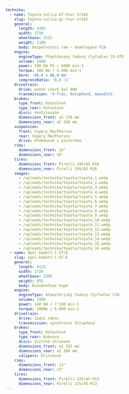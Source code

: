 ```yaml
---
technika:
  - name: Toyota Celica GT-Four ST165
    slug: toyota-celica-gt-four-st165
    general:
      length: 4365
      width: 1710
      wheelbase: 2525
      weight: 1100
      body: bezpečnostní rám – homologace FIA
    engine:
      engineType: Přeplňovaný řadový čtyřválec 3S-GTE
      volume: 1998
      power: 198 kW PS / 6000 min-1
      torque: 380 Nm / 4.400 min-1
      bore: '86,0 x 86,0 mm'
      compressRatio: '8,5 :1'
    drivetrain:
      drive: pohon všech kol 4WD
      transmission: 'X-Trac, 6stupňová, manuální'
    brakes:
      type_front: Kotoučové
      type_rear: Kotoučové
      discs: Ventilované
      dimensions_front: až 330 mm
      dimensions_rear: až 330 mm
    suspension:
      front: Vzpěry MacPherson
      rear: Vzpěry MacPherson
      drive: Hřebenové s pastorkem
    rims:
      dimensions_front: 16"
      dimensions_rear: 16"
    tires:
      dimensions_front: Pirelli 195/65 R16
      dimensions_rear: Pirelli 195/65 R16
    images:
      - /uploads/technika/toyota/toyota_1.webp
      - /uploads/technika/toyota/toyota_2.webp
      - /uploads/technika/toyota/toyota_3.webp
      - /uploads/technika/toyota/toyota_4.webp
      - /uploads/technika/toyota/toyota_5.webp
      - /uploads/technika/toyota/toyota_6.webp
      - /uploads/technika/toyota/toyota_7.webp
      - /uploads/technika/toyota/toyota_8.webp
      - /uploads/technika/toyota/toyota_9.webp
      - /uploads/technika/toyota/toyota_10.webp
      - /uploads/technika/toyota/toyota_11.webp
      - /uploads/technika/toyota/toyota_12.webp
      - /uploads/technika/toyota/toyota_13.webp
      - /uploads/technika/toyota/toyota_14.webp
      - /uploads/technika/toyota/toyota_15.webp
      - /uploads/technika/toyota/toyota_16.webp
  - name: Opel Kadett C GT/E
    slug: opel-kadett-C-GT-E
    general:
      length: 4123
      width: 1720
      wheelbase: 2395
      weight: 955
      body: Dvoudveřové kupé
    engine:
      engineType: Atmosférický řadový čtyřválec CIH
      volume: 1999
      power: 148 kW / 7.500 min-1
      torque: 200Nm / 6.000 min-1
    drivetrain:
      drive: Zadní náhon
      transmission: synchronní 5stupňová
    brakes:
      type_front: Kotoučové
      type_rear: Bubnové
      discs: Vnitřně chlazené
      dimensions_front: až 355 mm
      dimensions_rear: až 300 mm
      calipers: hliníkové
    rims:
      dimensions_front: 13"
      dimensions_rear: 13"
    tires:
      dimensions_front: Pirelli 225/45-R13
      dimensions_rear: Pirelli 225/45-R13
---
```


